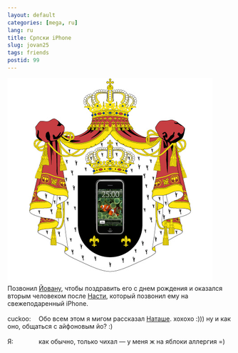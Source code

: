 ```yaml
---
layout: default
categories: [mega, ru]
lang: ru
title: Српски iPhone
slug: jovan25
tags: friends 
postid: 99
---
```

<img src='/o_O/jovan25/jovan.jpg' alt='Jovan 25' width=460 height=460/>
Позвонил <a href="http://jovan.ru/">Йовану</a>, чтобы поздравить его с днем рождения и оказался вторым человеком после <a href=http://enze.net target=_blank>Насти</a>, который позвонил ему на свежеподаренный iPhone.<br /><br />
Обо всем этом я мигом рассказал <a href=http://curiosity.ru/ target=_blank>Наташе</a>.

<div style="width: 70px; float: left;">cuckoo:</div>хохохо :))) ну и как оно, общаться с айфоновым йо? :)
<br /><br />
<div style="width: 70px; float: left;">Я:</div>как обычно, только чихал — у меня ж на яблоки аллергия =)